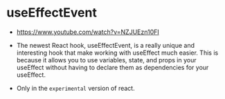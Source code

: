 # useEffectEvent

- <https://www.youtube.com/watch?v=NZJUEzn10FI>

* The newest React hook, useEffectEvent, is a really unique and interesting hook that make working with useEffect much easier. This is because it allows you to use variables, state, and props in your useEffect without having to declare them as dependencies for your useEffect.

* Only in the `experimental` version of react.
